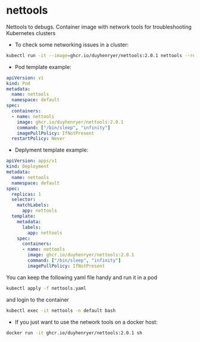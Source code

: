 # nettools
Nettools to debugs. Container image with network tools for troubleshooting Kubernetes clusters

- To check some networking issues in a cluster:

```sh
kubectl run -it --image=ghcr.io/duyhenryer/nettools:2.0.1 nettools --restart=Never -n default
```

- Pod template example:
````yaml
apiVersion: v1
kind: Pod
metadata:
  name: nettools
  namespace: default
spec:
  containers:
  - name: nettools
    image: ghcr.io/duyhenryer/nettools:2.0.1
    command: ["/bin/sleep", "infinity"]
    imagePullPolicy: IfNotPresent
  restartPolicy: Never
````
- Deplyment template example:
```yaml
apiVersion: apps/v1
kind: Deployment
metadata:
  name: nettools
  namespace: default
spec:
  replicas: 1
  selector:
    matchLabels:
      app: nettools
  template:
    metadata:
      labels:
        app: nettools
    spec:
      containers:
      - name: nettools
        image: ghcr.io/duyhenryer/nettools:2.0.1
        command: ["/bin/sleep", "infinity"]
        imagePullPolicy: IfNotPresent
```

You can keep the following yaml file handy and run it in a pod

```sh 
kubectl apply -f nettools.yaml
```
and login to the container
```sh 
kubectl exec -it nettools -n default bash
```
- If you just want to use the network tools on a docker host:

```sh
docker run -it ghcr.io/duyhenryer/nettools:2.0.1 sh
```